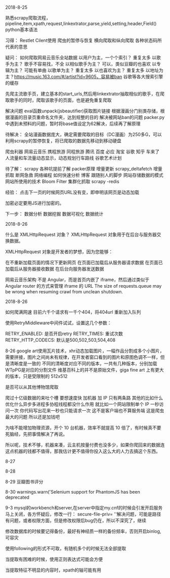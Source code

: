 2018-8-25

熟悉scrapy爬取流程，pipeline,item,xpath,request,linkextrator,parse,yield,setting,header,Field()
python基本语法


习得：
Restlet Cilent使用
爬虫的暂停与恢复
横向爬取和纵向爬取
各种状态码所代表的意思

疑问：
如何爬取网易云音乐全站数据
以用户为主，一个个索引？ 重复太多
以歌手为主？ 歌手不容易找，不全
以相似歌手为主？ 可以，类似豆瓣的也喜欢
以专辑为主？ 可能有单曲
以歌单为主？	重复太多
以也喜欢为主？ 重复太多
以地址为主？https://music.163.com/#/artist?id=9605，容易被ban
谷歌等各大搜索引擎的缓存

先爬主流歌手页，建立基本的start_urls,然后用linkextrator抽取相似的歌手，在爬取歌手的同时，爬取该歌手的页面，也是避免重复爬取





解决问题
eval函数unpack(jsbeautifier)获取图片链接
根据漫画分门别类存储，根据漫画的目录页重命名文件夹，达到规整的目的
解决被网站ban的问题
packer.py中遇到未预料的问题，暂时将base值设定为62解决，后续再了解原理

待解决：
全站漫画数据庞大，确定需要爬取的目标（DC漫画）为250多G，可以利用scrapy的暂停恢复，将已爬取的数据先移动到移动硬盘

爬虫利器
网易云音乐
携程旅游
同程旅游
腾讯
百度
必应
淘宝
谷歌
知乎
车来了
人流量和车流量动态显示，动态规划行车路线
谷歌艺术计划


待了解：
scrapy 各种坑提前了解
packer原理
增量更新
scrapy_deltafetch 增量抓取
断网急救
网络编程
如何快速分析
博客
跟随别人的脚步
网站存储数据的模式
网站所使用的技术
Bloom Filter
集群化抓取
scrapy -redis


经验：
点击下一页的时候网页URL没有变，即申明该网页是动态加载

加密必定要用JS进行加密的。

下一步：
数据分析
数据挖掘
数据可视化
数据统计

2018-8-26

什么是 XMLHttpRequest 对象？
XMLHttpRequest 对象用于在后台与服务器交换数据。

XMLHttpRequest 对象是开发者的梦想，因为您能够：

在不重新加载页面的情况下更新网页
在页面已加载后从服务器请求数据
在页面已加载后从服务器接收数据
在后台向服务器发送数据

网易云音乐架构
不是 Angular，而是首页内嵌了 iframe，然后通过类似于 Angular router 的方式来管理 iframe 的 URL
The size of requests.queue may be wrong when resuming crawl from unclean shutdown.


2018-8-26

如何爬满网速
目前六千个请求有一千个404，将404url 重新加入队列

使用RetryMiddleware中间件试试，设置这几个参数：

RETRY_ENABLED: 是否开启retry
RETRY_TIMES: 重试次数
RETRY_HTTP_CODECS: 默认是500,502,503,504,408


8-26
google art使用瓦片技术，xhr动态加载图片，一幅作品分割成多个小图片，需要拼接，图片之间尚未有规律，在开发者窗口看到的图片和原图色调不一样，但是清晰度是一致的
不同的清晰度对应不同的版本，一共有几种版本，分别加载
WTpPG是对应的分割文件
维基百科上的并不是原始文件，giga fine art 上有更大的版本，只是受限制的
512x512


是否可以从其他博物馆爬取

爬过十亿级数据的来吐个槽 要想速度快 加机器 加 IP 只有两条路 其他的比如什么优化什么异步多进程多协程线程都没什么作用 就比如一个网站限制单个 IP 一秒访问一次 你代码写出花来一秒也只能请求一次 这不是客户端也不算服务端 这是爬虫最大的问题 所以还是加钱吧

为啥不能增加物理资源，开个 10 台机器，效率不就提高 10 倍了，有时候真不要死脑经，先把事情解决了再说。

所以呢，技术不够，机器来凑，云主机按量付费也没多少，如果你爬回来的数据连这点机器的钱都不值得，那我估计更不值得你投入这么大的人力去搞这个东西。


8-27

8-28

8-29
豆瓣图书评分

8-30
warnings.warn('Selenium support for PhantomJS has been deprecated

9-3 
mysql的workbench和server,在server中指定my.cnf的时候会引发开启服务马上关闭，各方怀疑后，修改一行： secure-file-priv= ''解决问题，可能是路径有问题，或者权限方面，但是修改权限后bug仍在，所以不深究了，继续

修改数据库的时候要记得备份，最好有神经质一样的备份频率，否则开启binlog,可容灾

使用following的形式不可取，有随机多个的时候无法全部提取

当提取有困难的时候，使用正则表达式可能会方便

当提取特征不明显的内容时，xpath的轴可能有用















